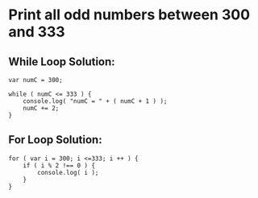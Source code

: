 # Print all odd numbers between 300 and 333

## While Loop Solution:

```
var numC = 300;

while ( numC <= 333 ) {
	console.log( "numC = " + ( numC + 1 ) );
	numC += 2;
}
```

## For Loop Solution:

```
for ( var i = 300; i <=333; i ++ ) {
	if ( i % 2 !== 0 ) {
		console.log( i );
	}
}
```
